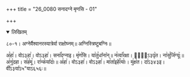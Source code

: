 +++
title = "26_0080 सनादग्ने मृणसि - 01"

+++
<details open><summary>लिखितम्</summary>

८०-१। अग्नेर्वैश्वानरस्यात्रेर्वा राक्षोघ्नम्॥ अग्निस्त्रिष्टुबग्निः॥

अ꣣हा꣢। वोऽ३हा꣢। वोऽ३हा꣢। सना꣡꣯दग्नाइ। मृ꣢ण꣡सि। या꣢तु꣣धा꣤ना꣥न्॥ न꣢त्वा꣡꣯रक्षा। सी꣢᳐ऽ३पृ꣡त। ना꣢सु꣣जि꣤ग्यूः꣥॥ अ꣢नु꣡दहा। स꣢ह꣡मू꣯। रा꣢न्क꣣या꣤दाः꣥॥ अ꣣हा꣢। वोऽ३हा꣢। वोऽ३हा꣢। मा꣯ता꣡इहे꣢꣯त्याः꣡। मु꣢क्ष꣡त। दा꣢ऽ३४३इ। वी꣢ऽ३या꣤ऽ५"याऽ६५६ः॥
</details>